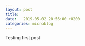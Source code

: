 ```yaml
---
layout: post
title: 
date:   2019-05-02 20:56:00 +0200
categories: microblog
---
```


Testing first post
